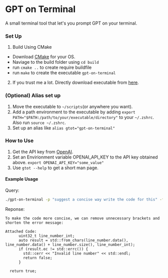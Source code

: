 # GPT on Terminal

A small terminal tool that let's you prompt GPT on your terminal. 

### Set Up

1. Build Using CMake 
 - Download [CMake](https://cmake.org/cmake/help/latest/guide/tutorial/index.html) for your OS. 
 - Naviage to the build folder using ```cd build```
 - run ```cmake ..``` to create require buildfile 
 - run ```make``` to create the executable `gpt-on-terminal`

2. If you trust me a lot. Directly download executable from [here](https://github.com/theoden42/gpt-on-terminal/releases/tag/v1.0.0).

### (Optional) Alias set up
1. Move the executable to `~/scripts`(or anywhere you want). 
2. Add a path environment to the executable by adding `export PATH="$PATH:/path/to/your/executable/directory"` to your `~/.zshrc`. Also run `source ~/.zshrc`.
3. Set up an alias like `alias gtot="gpt-on-terminal"`  

### How to Use

1. Get the API key from [OpenAI](https://openai.com/index/openai-api/). 
2. Set an Envirionment variable OPENAI_API_KEY to the API key obtained above.
```export OPENAI_API_KEY="some_value"```
3. Use ```gtot --help``` to get a short man page. 

#### Example Usage
Query: 
```bash
./gpt-on-terminal -p "suggest a concise way write the code for this" -f "../src/gtot_api.cc" -l "140-151"
```

Reponse: 
```
To make the code more concise, we can remove unnecessary brackets and shorten the error message:

Attached Code:
      uint32_t line_number_int;
      auto result = std::from_chars(line_number.data(), line_number.data() + line_number.size(), line_number_int);
      if (result.ec != std::errc()) {
        std::cerr << "Invalid line number" << std::endl;
        return false;
      }

  return true;
```


